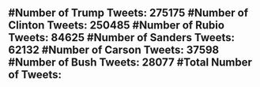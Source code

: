 #Number of Trump Tweets: 275175
#Number of Clinton Tweets: 250485
#Number of Rubio Tweets: 84625
#Number of Sanders Tweets: 62132
#Number of Carson Tweets: 37598
#Number of Bush Tweets: 28077
#Total Number of Tweets:  
---
